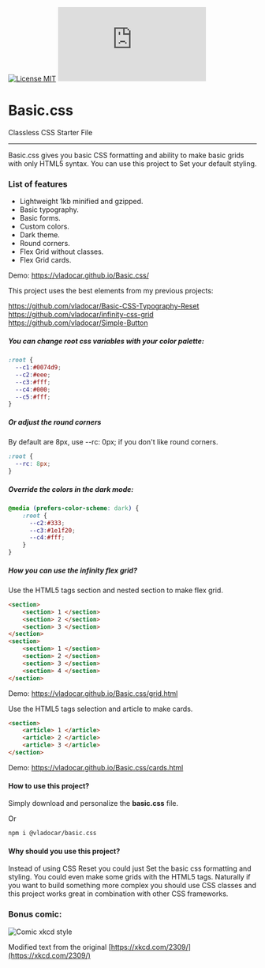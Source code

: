 [![License MIT](https://img.shields.io/badge/licence-MIT-blue.svg)](https://choosealicense.com/licenses/mit/)
[![Gzip Size](https://img.badgesize.io/https://unpkg.com/@vladocar/basic.css@1.0.3/css/basic.min.css?compression=gzip)](https://unpkg.com/@vladocar/basic.css@1.0.3/css/basic.min.css)


Basic.css
=======================================

Classless CSS Starter File

* * *

Basic.css gives you basic CSS formatting and ability to make basic grids with only HTML5 syntax. You can use this project to Set your default styling.

### List of features

*   Lightweight 1kb minified and gzipped.
*   Basic typography.
*   Basic forms.
*   Custom colors.
*   Dark theme.
*   Round corners.
*   Flex Grid without classes.
*   Flex Grid cards.

Demo: https://vladocar.github.io/Basic.css/

This project uses the best elements from my previous projects:

https://github.com/vladocar/Basic-CSS-Typography-Reset  
https://github.com/vladocar/infinity-css-grid  
https://github.com/vladocar/Simple-Button  

##### You can change root css variables with your color palette:

```css
:root {
  --c1:#0074d9;
  --c2:#eee;
  --c3:#fff;
  --c4:#000;
  --c5:#fff;
}
```

##### Or adjust the round corners

By default are 8px, use --rc: 0px; if you don't like round corners.

```css
:root {
  --rc: 8px;
}
```

##### Override the colors in the dark mode:

```css
@media (prefers-color-scheme: dark) {
	:root {
	  --c2:#333;
	  --c3:#1e1f20;
	  --c4:#fff;
	}
}
```

##### How you can use the infinity flex grid?

Use the HTML5 tags section and nested section to make flex grid.

```html
<section>
	<section> 1 </section>
	<section> 2 </section>
	<section> 3 </section>
</section>
<section>
	<section> 1 </section>
	<section> 2 </section>
	<section> 3 </section>
	<section> 4 </section>
</section>
```
Demo: https://vladocar.github.io/Basic.css/grid.html

Use the HTML5 tags selection and article to make cards.

```html
<section>
    <article> 1 </article>
    <article> 2 </article>
    <article> 3 </article>
</section>
```
Demo: https://vladocar.github.io/Basic.css/cards.html

#### How to use this project?

Simply download and personalize the **basic.css** file.

Or

```sh
npm i @vladocar/basic.css
```

#### Why should you use this project?

Instead of using CSS Reset you could just Set the basic css formatting and styling. You could even make some grids with the HTML5 tags. Naturally if you want to build something more complex you should use CSS classes and this project works great in combination with other CSS frameworks.


### Bonus comic:

![Comic xkcd style](comic.png)

Modified text from the original [https://xkcd.com/2309/](https://xkcd.com/2309/)
